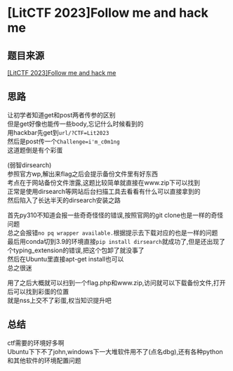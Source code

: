 # [LitCTF 2023]Follow me and hack me

## 题目来源

[[LitCTF 2023]Follow me and hack me](https://www.nssctf.cn/problem/3864)

## 思路

让初学者知道get和post两者传参的区别    
但是get好像也能传一些body,忘记什么时候看到的  
用hackbar先get到`url/?CTF=Lit2023`  
然后是post传一个`Challenge=i'm_c0m1ng`  
这道题倒是有个彩蛋  

(弱智dirsearch)  
参照官方wp,解出来flag之后会提示备份文件里有好东西  
考点在于网站备份文件泄露,这题比较简单就直接在www.zip下可以找到  
正常是使用dirsearch等网站后台扫描工具去看看有什么可以直接拿到的  
然后陷入了长达半天的dirsearch安装之路

首先py310不知道会报一些奇奇怪怪的错误,按照官网的git clone也是一样的奇怪问题  
总之会报错`no pq wrapper available.`根据提示去下载对应的也是一样的问题  
最后用conda切到3.9的环境直接`pip install dirsearch`就成功了,但是还出现了个typing_extension的错误,把这个包卸了就没事了  
然后在Ubuntu里直接apt-get install也可以  
总之很迷   

用了之后大概就可以扫到一个flag.php和www.zip,访问就可以下载备份文件,打开后可以找到彩蛋的位置  
就是nss上交不了彩蛋,权当知识提升吧  

## 总结

ctf需要的环境好多啊  
Ubuntu下下不了john,windows下一大堆软件用不了(点名dbg),还有各种python和其他软件的环境配置问题  
